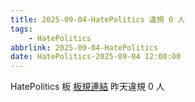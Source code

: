 ```yaml
---
title: 2025-09-04-HatePolitics 違規 0 人
tags:
    - HatePolitics
abbrlink: 2025-09-04-HatePolitics
date: HatePolitics-2025-09-04 12:00:00
---
```

HatePolitics 板 [板規連結](https://www.ptt.cc/bbs/HatePolitics/M.1617115262.A.D60.html)
昨天違規 0 人
